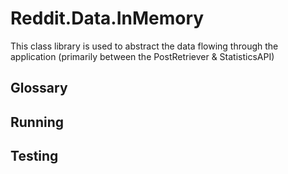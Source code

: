 ﻿# Reddit.Data.InMemory
This class library is used to abstract the data flowing through the application (primarily between the PostRetriever & StatisticsAPI)
## Glossary
## Running
## Testing